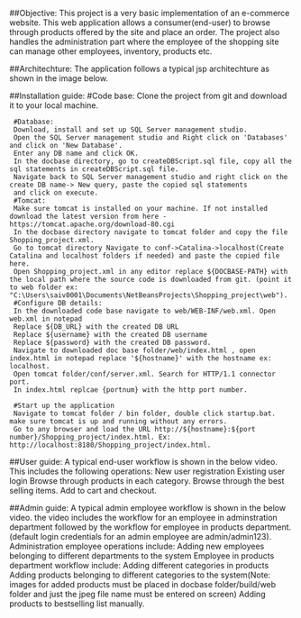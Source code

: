 ##Objective:
	This project is a very basic implementation of an e-commerce website.
This web application allows a consumer(end-user) to browse through products offered by the site and place an order. The project also handles the administration part where the employee of the shopping site can manage other employees, inventory, products etc. 

##Architechture:
	The application follows a typical jsp architechture as shown in the image below.

##Installation guide:
     #Code base:
	 Clone the project from git and download it to your local machine.
	
	 #Database:
	 Download, install and set up SQL Server management studio.
	 Open the SQL Server management studio and Right click on 'Databases' and click on 'New Database'.
	 Enter any DB name and click OK.
	 In the docbase directory, go to createDBScript.sql file, copy all the sql statements in createDBScript.sql file.
	 Navigate back to SQL Server management studio and right click on the create DB name-> New query, paste the copied sql statements
	 and click on execute.
	 #Tomcat:
	 Make sure tomcat is installed on your machine. If not installed download the latest version from here - https://tomcat.apache.org/download-80.cgi
	 In the docbase directory navigate to tomcat folder and copy the file Shopping_project.xml.
	 Go to tomcat directory Navigate to conf->Catalina->localhost(Create Catalina and localhost folders if needed) and paste the copied file here.
	 Open Shopping_project.xml in any editor replace ${DOCBASE-PATH} with the local path where the source code is downloaded from git. (point it to web folder ex: "C:\Users\saiv0001\Documents\NetBeansProjects\Shopping_project\web").
	 #Configure DB details:
	 In the downloaded code base navigate to web/WEB-INF/web.xml. Open web.xml in notepad
	 Replace ${DB_URL} with the created DB URL 
	 Replace ${username} with the created DB username  
	 Replace ${password} with the created DB password.
	 Navigate to downloaded doc base folder/web/index.html , open index.html in notepad replace '${hostname}' with the hostname ex: localhost.
	 Open tomcat folder/conf/server.xml. Search for HTTP/1.1 connector port. 
	 In index.html replcae {portnum} with the http port number.
	 
	 #Start up the application 
	 Navigate to tomcat folder / bin folder, double click startup.bat. make sure tomcat is up and running without any errors.
	 Go to any browser and load the URL http://${hostname}:${port number}/Shopping_project/index.html. Ex: http://localhost:8180/Shopping_project/index.html.
	 
##User guide:
	 A typical end-user workflow is shown in the below video. 
	 This includes the following operations:
	 New user registration 
	 Existing user login 
	 Browse through products in each category.
	 Browse through the best selling items.
	 Add to cart and checkout.
	 
##Admin guide:
	A typical admin employee workflow is shown in the below video.
	the video includes the workflow for an employee in adminstration department followed by the workflow for employee in products department. (default login credentials for an admin employee are admin/admin123).
	Administration employee operations include: 
	Adding new employees belonging to different departments to the system
	Employee in products department workflow include:
	Adding different categories in products
	Adding products belonging to different categories to the system(Note: images for added products must be placed in docbase folder/build/web folder and just the jpeg file name must be entered on screen)
	Adding products to bestselling list manually.
	
